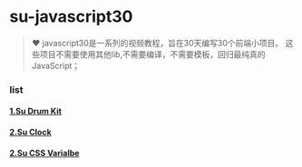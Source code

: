 # su-javascript30
> ❤️ javascript30是一系列的视频教程，旨在30天编写30个前端小项目。 这些项目不需要使用其他lib,不需要编译，不需要模板，回归最纯真的JavaScript；

### list
#### [1.Su Drum Kit](https://github.com/sulihuang/su-javascript30/tree/master/Drum%20Kit)
#### [2.Su Clock](https://github.com/sulihuang/su-javascript30/tree/master/Clock)
#### [2.Su CSS Varialbe](https://github.com/sulihuang/su-javascript30/tree/master/03-CSS%20Variable)




